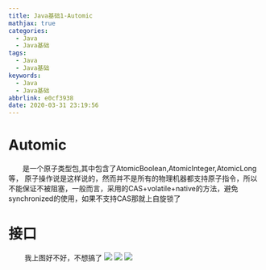 ```yaml
---
title: Java基础1-Automic
mathjax: true
categories:
  - Java
  - Java基础
tags:
  - Java
  - Java基础
keywords:
  - Java
  - Java基础
abbrlink: e0cf3938
date: 2020-03-31 23:19:56
---
```


# Automic 
&emsp;&emsp;是一个原子类型包,其中包含了AtomicBoolean,AtomicInteger,AtomicLong等， 原子操作说是这样说的，然而并不是所有的物理机器都支持原子指令，所以不能保证不被阻塞，一般而言，采用的CAS+volatile+native的方法，避免synchronized的使用，如果不支持CAS那就上自旋锁了

<!--more-->

# 接口
&emsp;&emsp; 我上图好不好，不想搞了
![](/images/Automic/type.png)
![](/images/Automic/Boolean.png)
![](/images/Automic/Integer.png)

